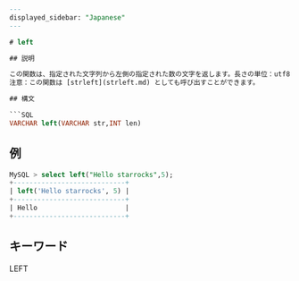 ```sql
---
displayed_sidebar: "Japanese"
---

# left

## 説明

この関数は、指定された文字列から左側の指定された数の文字を返します。長さの単位：utf8 文字。
注意：この関数は [strleft](strleft.md) としても呼び出すことができます。

## 構文

```SQL
VARCHAR left(VARCHAR str,INT len)
```

## 例

```SQL
MySQL > select left("Hello starrocks",5);
+----------------------------+
| left('Hello starrocks', 5) |
+----------------------------+
| Hello                      |
+----------------------------+
```

## キーワード

LEFT
```